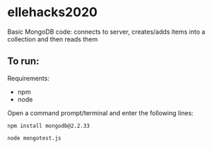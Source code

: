 # ellehacks2020
Basic MongoDB code: connects to server, creates/adds items into a collection and then reads them 

## To run: 
Requirements: 
* npm 
* node

Open a command prompt/terminal and enter the following lines: 

```npm install mongodb@2.2.33```

```node mongotest.js```
